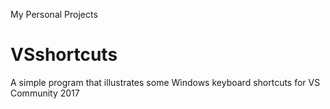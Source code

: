 My Personal Projects
# VSshortcuts
A simple program that illustrates some Windows keyboard shortcuts for VS Community 2017
